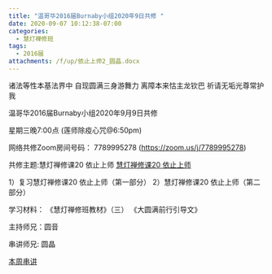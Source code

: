 ```yaml
---
title: "温哥华2016届Burnaby小组2020年9日共修 "
date: 2020-09-07 10:12:38-07:00
categories:
  - 慧灯禅修班
tags:
  - 2016届
attachments: /f/up/依止上师2_圆晶.docx
---
```

诸法等性本基法界中 自现圆满三身游舞力 离障本来怙主龙钦巴 祈请无垢光尊常护我

温哥华2016届Burnaby小组2020年9月9日共修 

星期三晚7:00点 (莲师除疫心咒@6:50pm)

网络共修Zoom房间号码： 7789995278 (<https://zoom.us/j/7789995278>)

共修主题:慧灯禅修课20 依止上师
[慧灯禅修课20 依止上师](https://www.youtube.com/watch?v=oDOCBvUIzoI) 

1）复习慧灯禅修课20 依止上师（第一部分）
2）慧灯禅修课20 依止上师（第二部分）


学习材料：
《慧灯禅修班教材》（三）
《大圆满前行引导文》



主持师兄：圆音

串讲师兄: 圆晶

[本周串讲](/f/up/依止上师2_圆晶.docx)